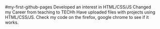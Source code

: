 #my-first-github-pages
Developed an interest in HTML/CSS/JS
Changed my Career from teaching to TECHh
Have uploaded files with projects using HTML/CSS/JS. 
Check my code on the firefox, google chrome to see if it works.
